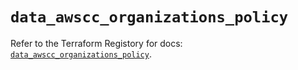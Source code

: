 # `data_awscc_organizations_policy`

Refer to the Terraform Registory for docs: [`data_awscc_organizations_policy`](https://registry.terraform.io/providers/hashicorp/awscc/0.70.0/docs/data-sources/organizations_policy).
